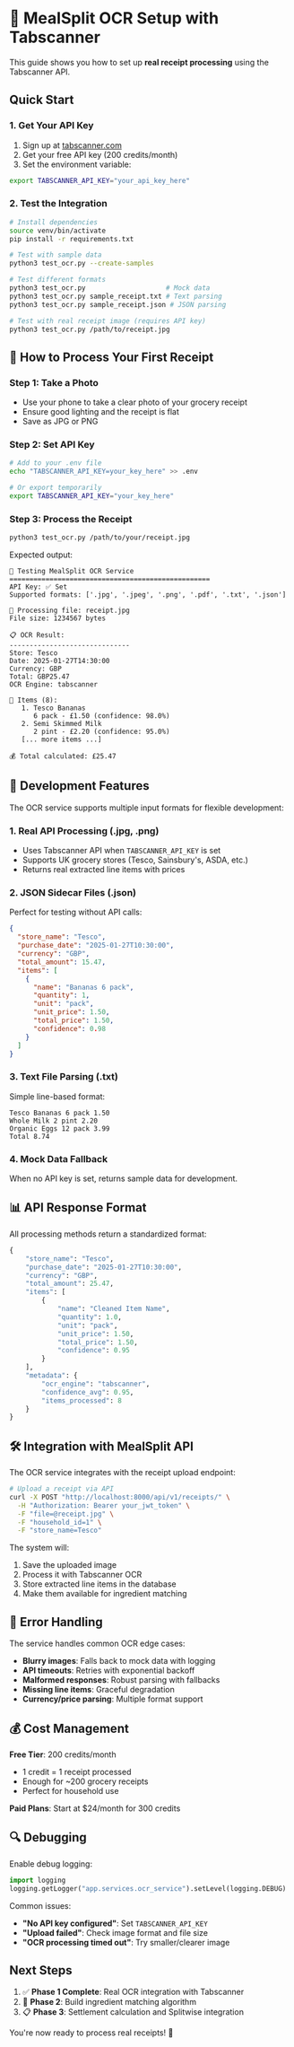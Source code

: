 # 🧾 MealSplit OCR Setup with Tabscanner

This guide shows you how to set up **real receipt processing** using the Tabscanner API.

## Quick Start

### 1. Get Your API Key

1. Sign up at [tabscanner.com](https://tabscanner.com)
2. Get your free API key (200 credits/month)
3. Set the environment variable:

```bash
export TABSCANNER_API_KEY="your_api_key_here"
```

### 2. Test the Integration

```bash
# Install dependencies
source venv/bin/activate
pip install -r requirements.txt

# Test with sample data
python3 test_ocr.py --create-samples

# Test different formats
python3 test_ocr.py                    # Mock data
python3 test_ocr.py sample_receipt.txt # Text parsing
python3 test_ocr.py sample_receipt.json # JSON parsing

# Test with real receipt image (requires API key)
python3 test_ocr.py /path/to/receipt.jpg
```

## 📸 How to Process Your First Receipt

### Step 1: Take a Photo
- Use your phone to take a clear photo of your grocery receipt
- Ensure good lighting and the receipt is flat
- Save as JPG or PNG

### Step 2: Set API Key
```bash
# Add to your .env file
echo "TABSCANNER_API_KEY=your_key_here" >> .env

# Or export temporarily
export TABSCANNER_API_KEY="your_key_here"
```

### Step 3: Process the Receipt
```bash
python3 test_ocr.py /path/to/your/receipt.jpg
```

Expected output:
```
🧾 Testing MealSplit OCR Service
==================================================
API Key: ✅ Set
Supported formats: ['.jpg', '.jpeg', '.png', '.pdf', '.txt', '.json']

📸 Processing file: receipt.jpg
File size: 1234567 bytes

📋 OCR Result:
------------------------------
Store: Tesco
Date: 2025-01-27T14:30:00
Currency: GBP
Total: GBP25.47
OCR Engine: tabscanner

🛒 Items (8):
   1. Tesco Bananas
      6 pack - £1.50 (confidence: 98.0%)
   2. Semi Skimmed Milk
      2 pint - £2.20 (confidence: 95.0%)
   [... more items ...]

💰 Total calculated: £25.47
```

## 🔧 Development Features

The OCR service supports multiple input formats for flexible development:

### 1. Real API Processing (.jpg, .png)
- Uses Tabscanner API when `TABSCANNER_API_KEY` is set
- Supports UK grocery stores (Tesco, Sainsbury's, ASDA, etc.)
- Returns real extracted line items with prices

### 2. JSON Sidecar Files (.json)
Perfect for testing without API calls:
```json
{
  "store_name": "Tesco",
  "purchase_date": "2025-01-27T10:30:00",
  "currency": "GBP",
  "total_amount": 15.47,
  "items": [
    {
      "name": "Bananas 6 pack",
      "quantity": 1,
      "unit": "pack",
      "unit_price": 1.50,
      "total_price": 1.50,
      "confidence": 0.98
    }
  ]
}
```

### 3. Text File Parsing (.txt)
Simple line-based format:
```
Tesco Bananas 6 pack 1.50
Whole Milk 2 pint 2.20
Organic Eggs 12 pack 3.99
Total 8.74
```

### 4. Mock Data Fallback
When no API key is set, returns sample data for development.

## 📊 API Response Format

All processing methods return a standardized format:

```python
{
    "store_name": "Tesco",
    "purchase_date": "2025-01-27T10:30:00",
    "currency": "GBP",
    "total_amount": 25.47,
    "items": [
        {
            "name": "Cleaned Item Name",
            "quantity": 1.0,
            "unit": "pack",
            "unit_price": 1.50,
            "total_price": 1.50,
            "confidence": 0.95
        }
    ],
    "metadata": {
        "ocr_engine": "tabscanner",
        "confidence_avg": 0.95,
        "items_processed": 8
    }
}
```

## 🛠 Integration with MealSplit API

The OCR service integrates with the receipt upload endpoint:

```bash
# Upload a receipt via API
curl -X POST "http://localhost:8000/api/v1/receipts/" \
  -H "Authorization: Bearer your_jwt_token" \
  -F "file=@receipt.jpg" \
  -F "household_id=1" \
  -F "store_name=Tesco"
```

The system will:
1. Save the uploaded image
2. Process it with Tabscanner OCR
3. Store extracted line items in the database
4. Make them available for ingredient matching

## 🚨 Error Handling

The service handles common OCR edge cases:

- **Blurry images**: Falls back to mock data with logging
- **API timeouts**: Retries with exponential backoff
- **Malformed responses**: Robust parsing with fallbacks
- **Missing line items**: Graceful degradation
- **Currency/price parsing**: Multiple format support

## 💰 Cost Management

**Free Tier**: 200 credits/month
- 1 credit = 1 receipt processed
- Enough for ~200 grocery receipts
- Perfect for household use

**Paid Plans**: Start at $24/month for 300 credits

## 🔍 Debugging

Enable debug logging:
```python
import logging
logging.getLogger("app.services.ocr_service").setLevel(logging.DEBUG)
```

Common issues:
- **"No API key configured"**: Set `TABSCANNER_API_KEY`
- **"Upload failed"**: Check image format and file size
- **"OCR processing timed out"**: Try smaller/clearer image

## Next Steps

1. ✅ **Phase 1 Complete**: Real OCR integration with Tabscanner
2. 🚧 **Phase 2**: Build ingredient matching algorithm
3. 📋 **Phase 3**: Settlement calculation and Splitwise integration

You're now ready to process real receipts! 🎉